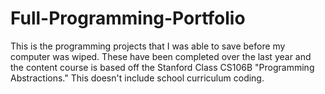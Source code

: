 # Full-Programming-Portfolio
This is the programming projects that I was able to save before my computer was wiped.
These have been completed over the last year and the content course is based off the Stanford
Class CS106B "Programming Abstractions." This doesn't include school curriculum coding.

